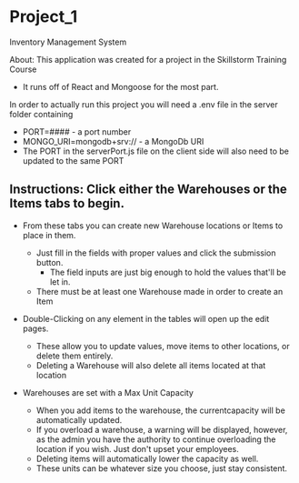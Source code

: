 # Project_1
 Inventory Management System

About: This application was created for a project in the Skillstorm Training Course</div>
  - It runs off of React and Mongoose for the most part.

In order to actually run this project you will need a .env file in the server folder containing
  - PORT=#### - a port number
  - MONGO_URI=mongodb+srv:// - a MongoDb URI
  - The PORT in the serverPort.js file on the client side will also need to be updated to the same PORT
            
## Instructions: Click either the Warehouses or the Items tabs to begin.
            
  - From these tabs you can create new Warehouse locations or Items to place in them.
    - Just fill in the fields with proper values and click the submission button.
      - The field inputs are just big enough to hold the values that'll be let in.
    - There must be at least one Warehouse made in order to create an Item

  - Double-Clicking on any element in the tables will open up the edit pages.
    - These allow you to update values, move items to other locations, or delete them entirely.
    - Deleting a Warehouse will also delete all items located at that location

  - Warehouses are set with a Max Unit Capacity
    - When you add items to the warehouse, the currentcapacity will be automatically updated.
    - If you overload a warehouse, a warning will be displayed, however, as the admin you have the authority
        to continue overloading the location if you wish. Just don't upset your employees.
    - Deleting items will automatically lower the capacity as well.
    - These units can be whatever size you choose, just stay consistent.

